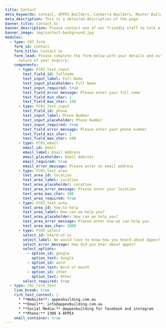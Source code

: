```yaml
---
title: Contact
meta_keywords: Contact, APPEX Builders, Canberra Builders, Master Builders.
meta_description: This is a detailed description of the page.
banner_title: Contact Us
banner_description: Please contact one of our friendly staff to talk all things homes.
banner_image: img/contact-background.jpg
modules:
  - type: C07_form
    form_id: contact
    form_title: Contact Us
    form_lead: Please complete the form below with your details and outline the
      nature of your enquiry;
    components:
      - type: FC02_text_input
        text_field_id: fullname
        text_input_label: Full Name
        text_input_placeholder: Full Name
        text_input_required: true
        text_field_error_message: Please enter your full name
        text_field_min_char: 1
        text_field_max_char: 100
      - type: FC02_text_input
        text_field_id: phone
        text_input_label: Phone Number
        text_input_placeholder: Phone Number
        text_input_required: true
        text_field_error_message: Please enter your phone number
        text_field_min_char: 1
        text_field_max_char: 100
      - type: FC01_email
        email_id: email
        email_label: Email Address
        email_placeholder: Email Address
        email_required: true
        email_error_message: Please enter an email address
      - type: FC03_text_area
        text_area_id: location
        text_area_label: Location
        text_area_placeholder: Location
        text_area_error_message: Please enter your location
        text_area_max_char: 100
        text_area_required: true
      - type: FC03_text_area
        text_area_id: how-to-help
        text_area_label: How can we help you?
        text_area_placeholder: How can we help you?
        text_area_error_message: Please enter how we can help you
        text_area_max_char: 1000
      - type: FC05_select
        select_id: heard-of-us
        select_label: We would love to know how you heard about Appex?
        select_error_message: How did you hear about appex?
        select_options:
          - option_id: google
            option_text: Google
          - option_id: word
            option_text: Word of mouth
          - option_id: other
            option_text: Other
        select_required: true
  - type: C02_rich_text
    line_break: true
    rich_text_content: |-
      * **Website**: appexbuilding.com.au
      * **Email**: info@appexbuilding.com.au
      * **Social Media:** @appexbuilding for facebook and instagram
      * **Phone:** 1300 4 APPEX
    small_container: true
---
```

